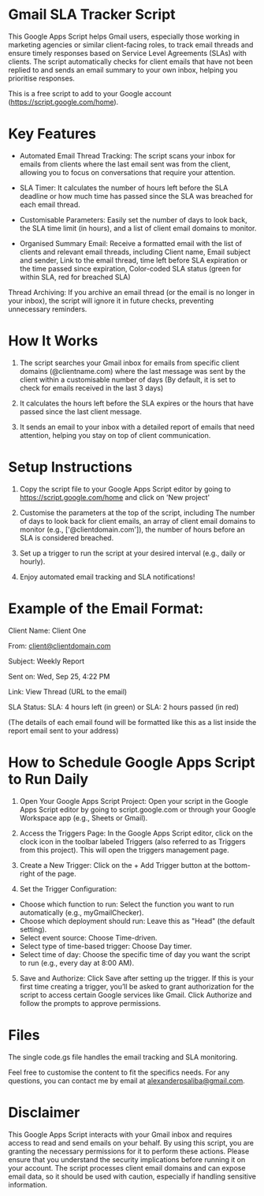 # Gmail SLA Tracker Script

This Google Apps Script helps Gmail users, especially those working in marketing agencies or similar client-facing roles, to track email threads and ensure timely responses based on Service Level Agreements (SLAs) with clients. The script automatically checks for client emails that have not been replied to and sends an email summary to your own inbox, helping you prioritise responses.

This is a free script to add to your Google account (https://script.google.com/home).

# Key Features

- Automated Email Thread Tracking: The script scans your inbox for emails from clients where the last email sent was from the client, allowing you to focus on conversations that require your attention.

- SLA Timer: It calculates the number of hours left before the SLA deadline or how much time has passed since the SLA was breached for each email thread.

- Customisable Parameters: Easily set the number of days to look back, the SLA time limit (in hours), and a list of client email domains to monitor.

- Organised Summary Email: Receive a formatted email with the list of clients and relevant email threads, including Client name, Email subject and sender, Link to the email thread, time left before SLA expiration or the time passed since expiration, Color-coded SLA status (green for within SLA, red for breached SLA)

Thread Archiving: If you archive an email thread (or the email is no longer in your inbox), the script will ignore it in future checks, preventing unnecessary reminders.

# How It Works

1. The script searches your Gmail inbox for emails from specific client domains (@clientname.com) where the last message was sent by the client within a customisable number of days (By default, it is set to check for emails received in the last 3 days)

2. It calculates the hours left before the SLA expires or the hours that have passed since the last client message.

3. It sends an email to your inbox with a detailed report of emails that need attention, helping you stay on top of client communication.

# Setup Instructions

1. Copy the script file to your Google Apps Script editor by going to https://script.google.com/home and click on  'New project'

2. Customise the parameters at the top of the script, including The number of days to look back for client emails, an array of client email domains to monitor (e.g., ['@clientdomain.com']), the number of hours before an SLA is considered breached.

3. Set up a trigger to run the script at your desired interval (e.g., daily or hourly).

4. Enjoy automated email tracking and SLA notifications!

# Example of the Email Format:

Client Name: Client One

From: client@clientdomain.com

Subject: Weekly Report

Sent on: Wed, Sep 25, 4:22 PM

Link: View Thread (URL to the email)

SLA Status: SLA: 4 hours left (in green) or SLA: 2 hours passed (in red)

(The details of each email found will be formatted like this as a list inside the report email sent to your address)

# How to Schedule Google Apps Script to Run Daily

1. Open Your Google Apps Script Project: Open your script in the Google Apps Script editor by going to script.google.com or through your Google Workspace app (e.g., Sheets or Gmail).
   
2. Access the Triggers Page: In the Google Apps Script editor, click on the clock icon in the toolbar labeled Triggers (also referred to as Triggers from this project). This will open the triggers management page.
   
3. Create a New Trigger: Click on the + Add Trigger button at the bottom-right of the page.

4. Set the Trigger Configuration:

- Choose which function to run: Select the function you want to run automatically (e.g., myGmailChecker).
- Choose which deployment should run: Leave this as "Head" (the default setting).
- Select event source: Choose Time-driven.
- Select type of time-based trigger: Choose Day timer.
- Select time of day: Choose the specific time of day you want the script to run (e.g., every day at 8:00 AM).

5. Save and Authorize: Click Save after setting up the trigger. If this is your first time creating a trigger, you’ll be asked to grant authorization for the script to access certain Google services like Gmail. Click Authorize and follow the prompts to approve permissions.

# Files
The single code.gs file handles the email tracking and SLA monitoring.

Feel free to customise the content to fit the specifics needs.
For any questions, you can contact me by email at alexanderpsaliba@gmail.com.

# Disclaimer
This Google Apps Script interacts with your Gmail inbox and requires access to read and send emails on your behalf. By using this script, you are granting the necessary permissions for it to perform these actions. Please ensure that you understand the security implications before running it on your account. The script processes client email domains and can expose email data, so it should be used with caution, especially if handling sensitive information.

